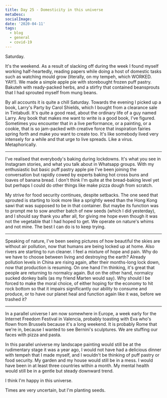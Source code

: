 ```yaml
---
title: Day 25 - Domesticity in this universe
metaDesc: 
socialImage: 
date: '2020-04-11'
tags:
  - blog
  - general
  - covid-19
---
```


Saturday. 

It's the weekend. As a result of slacking off during the week I found myself working half-heartedly, reading papers while doing a host of domestic tasks such as watching mould grow (literally, on my tempeh, which WORKED. YAY!). We made a simple apple pie with storebought frozen puff pastry. Bakuteh with ready-packed herbs, and a stirfry that contained beansprouts that I had sprouted myself from mung beans. 

By all accounts it is quite a chill Saturday. Towards the evening I picked up a book, Larry's Party by Carol Shields, which I bought from a clearance sale in Tintabudi. It's quite a good read, about the ordinary life of a guy named Larry. Any book that makes me want to write is a good book, I've figured. Sometimes you encounter that in a live performance, or a painting, or a cookie, that is so jam-packed with creative force that inspiration fairies spring forth and make *you* want to create too. It's like somebody lived very intensely for a while and that urge to live spreads. Like a virus. Metaphorically. 

---

I've realised that everybody's baking during lockdowns. It's what you see in Instagram stories, and what you talk about in Whatsapp groups. With my enthusiastic but basic puff pastry apple pie I've been joining the conversation but rapidly cowed by experts baking hot cross buns and loaves of banana bread. I don't think I'm quite at the bread-baking level yet but perhaps I could do other things like make pizza dough from scratch. 

My strive for food security continues, despite setbacks. The one seed that sprouted is starting to look more like a sprightly weed than the Hong Kong sawi that was supposed to be in that container. But maybe its function was to prompt me to sow another batch of new seeds (which I did yesterday), and I should say thank you after all, for giving me hope even though it was not the vegetable that I had hoped to get. We operate on nature's whims and not mine. The best I can do is to keep trying. 

---

Speaking of nature, I've been seeing pictures of how beautiful the skies are without air pollution, now that humans are being locked up at home. Also rivers are starting to run cleaner. I feel a mixture of hope and pain. Why do we have to choose between living and destroying the earth? Already pollution levels in China are rising again, after their months-long lock down, now that production is resuming. On one hand I'm thinking, it's great that people are returning to normalcy again. But on the other hand, normalcy sucked donkey balls (as my friend Marten would say). Why should I be forced to make the moral choice, of either hoping for the economy to hit rock bottom so that it impairs significantly our ability to consume and produce, or to have our planet heal and function again like it was, before we trashed it? 

---

In a parallel universe I am now somewhere in Europe, a week early for the Internet Freedom Festival in Valencia, probably toasting with Eva who's flown from Brussels because it's a long weekend. It is probably Rome that we're in, because I wanted to see Bernini's sculptures. We are stuffing our faces with pizza and pasta. 

In this parallel universe my landscape painting would still be at the rudimentary stage it was a year ago, I would not have had a delicious dinner with tempeh that I made myself, and I wouldn't be thinking of puff pastry or food security. My garden and my house would still be in a mess. I would have been in at least three countries within a month. My mental health would still be in a gentle but steady downward trend. 

I think I'm happy in this universe. 

Times are very uncertain, but I'm planting seeds. 